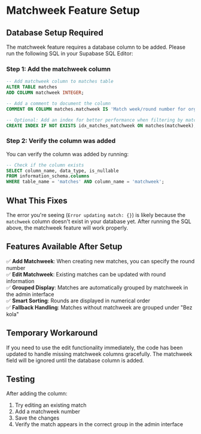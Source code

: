 # Matchweek Feature Setup

## Database Setup Required

The matchweek feature requires a database column to be added. Please run the following SQL in your Supabase SQL Editor:

### Step 1: Add the matchweek column

```sql
-- Add matchweek column to matches table
ALTER TABLE matches 
ADD COLUMN matchweek INTEGER;

-- Add a comment to document the column
COMMENT ON COLUMN matches.matchweek IS 'Match week/round number for organizing matches in competitions';

-- Optional: Add an index for better performance when filtering by matchweek
CREATE INDEX IF NOT EXISTS idx_matches_matchweek ON matches(matchweek);
```

### Step 2: Verify the column was added

You can verify the column was added by running:

```sql
-- Check if the column exists
SELECT column_name, data_type, is_nullable 
FROM information_schema.columns 
WHERE table_name = 'matches' AND column_name = 'matchweek';
```

## What This Fixes

The error you're seeing (`Error updating match: {}`) is likely because the `matchweek` column doesn't exist in your database yet. After running the SQL above, the matchweek feature will work properly.

## Features Available After Setup

✅ **Add Matchweek**: When creating new matches, you can specify the round number  
✅ **Edit Matchweek**: Existing matches can be updated with round information  
✅ **Grouped Display**: Matches are automatically grouped by matchweek in the admin interface  
✅ **Smart Sorting**: Rounds are displayed in numerical order  
✅ **Fallback Handling**: Matches without matchweek are grouped under "Bez kola"  

## Temporary Workaround

If you need to use the edit functionality immediately, the code has been updated to handle missing matchweek columns gracefully. The matchweek field will be ignored until the database column is added.

## Testing

After adding the column:
1. Try editing an existing match
2. Add a matchweek number
3. Save the changes
4. Verify the match appears in the correct group in the admin interface
